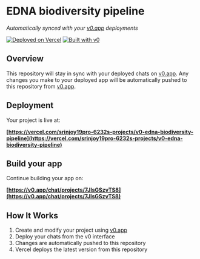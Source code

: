 # EDNA biodiversity pipeline

*Automatically synced with your [v0.app](https://v0.app) deployments*

[![Deployed on Vercel](https://img.shields.io/badge/Deployed%20on-Vercel-black?style=for-the-badge&logo=vercel)](https://vercel.com/srinjoy19pro-6232s-projects/v0-edna-biodiversity-pipeline)
[![Built with v0](https://img.shields.io/badge/Built%20with-v0.app-black?style=for-the-badge)](https://v0.app/chat/projects/7JlsGSzvTS8)

## Overview

This repository will stay in sync with your deployed chats on [v0.app](https://v0.app).
Any changes you make to your deployed app will be automatically pushed to this repository from [v0.app](https://v0.app).

## Deployment

Your project is live at:

**[https://vercel.com/srinjoy19pro-6232s-projects/v0-edna-biodiversity-pipeline](https://vercel.com/srinjoy19pro-6232s-projects/v0-edna-biodiversity-pipeline)**

## Build your app

Continue building your app on:

**[https://v0.app/chat/projects/7JlsGSzvTS8](https://v0.app/chat/projects/7JlsGSzvTS8)**

## How It Works

1. Create and modify your project using [v0.app](https://v0.app)
2. Deploy your chats from the v0 interface
3. Changes are automatically pushed to this repository
4. Vercel deploys the latest version from this repository
